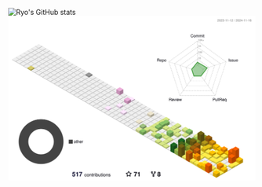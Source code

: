 ![Ryo's GitHub stats](https://github-readme-stats.vercel.app/api?username=r-matsuzaka&show_icons=true&theme=transparent)  
![](./profile-3d-contrib/profile-season-animate.svg)

